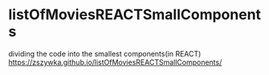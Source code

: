 # listOfMoviesREACTSmallComponents
dividing the code into the smallest components(in REACT)
https://zszywka.github.io/listOfMoviesREACTSmallComponents/
